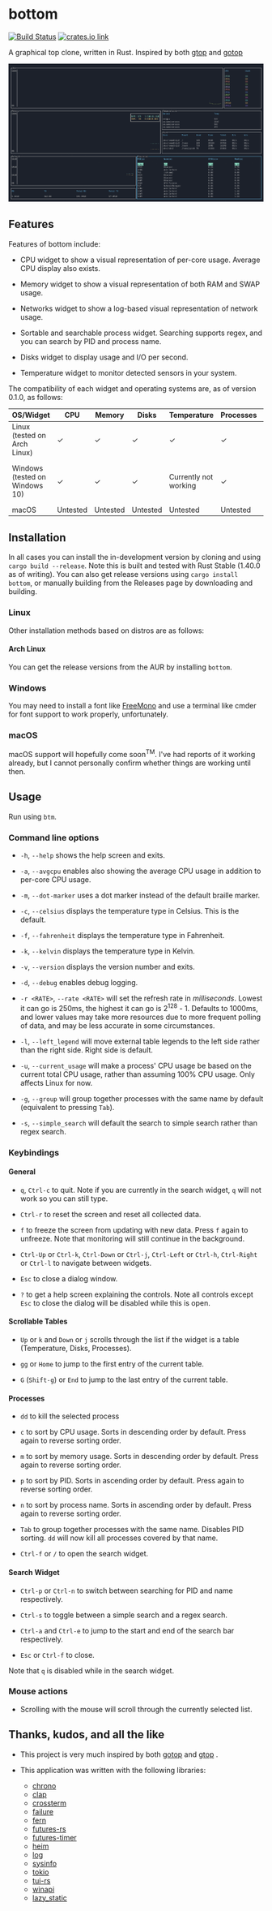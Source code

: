 # bottom

[![Build Status](https://travis-ci.com/ClementTsang/bottom.svg?token=1wvzVgp94E1TZyPNs8JF&branch=master)](https://travis-ci.com/ClementTsang/bottom) [![crates.io link](https://img.shields.io/crates/v/bottom.svg)](https://crates.io/crates/bottom)

A graphical top clone, written in Rust. Inspired by both [gtop](https://github.com/aksakalli/gtop) and [gotop](https://github.com/cjbassi/gotop)

![Quick demo recording](assets/recording_1.gif)

## Features

Features of bottom include:

- CPU widget to show a visual representation of per-core usage. Average CPU display also exists.

- Memory widget to show a visual representation of both RAM and SWAP usage.

- Networks widget to show a log-based visual representation of network usage.

- Sortable and searchable process widget. Searching supports regex, and you can search by PID and process name.

- Disks widget to display usage and I/O per second.

- Temperature widget to monitor detected sensors in your system.

The compatibility of each widget and operating systems are, as of version 0.1.0, as follows:

| OS/Widget                      | CPU      | Memory   | Disks    | Temperature           | Processes | Networks                                      |
| ------------------------------ | -------- | -------- | -------- | --------------------- | --------- | --------------------------------------------- |
| Linux (tested on Arch Linux)   | ✓        | ✓        | ✓        | ✓                     | ✓         | ✓                                             |
| Windows (tested on Windows 10) | ✓        | ✓        | ✓        | Currently not working | ✓         | Partially supported (total RX/TX unavailable) |
| macOS                          | Untested | Untested | Untested | Untested              | Untested  | Untested                                      |

## Installation

In all cases you can install the in-development version by cloning and using `cargo build --release`. Note this is built and tested with Rust Stable (1.40.0 as of writing). You can also get release versions using `cargo install bottom`, or manually building from the Releases page by downloading and building.

### Linux

Other installation methods based on distros are as follows:

#### Arch Linux

You can get the release versions from the AUR by installing `bottom`.

### Windows

You may need to install a font like [FreeMono](https://fonts2u.com/free-monospaced.font) and use a terminal like cmder for font support to work properly, unfortunately.

### macOS

macOS support will hopefully come soon<sup>TM</sup>. I've had reports of it working already, but I cannot personally confirm whether things are working until then.

## Usage

Run using `btm`.

### Command line options

- `-h`, `--help` shows the help screen and exits.

- `-a`, `--avgcpu` enables also showing the average CPU usage in addition to per-core CPU usage.

- `-m`, `--dot-marker` uses a dot marker instead of the default braille marker.

- `-c`, `--celsius` displays the temperature type in Celsius. This is the default.

- `-f`, `--fahrenheit` displays the temperature type in Fahrenheit.

- `-k`, `--kelvin` displays the temperature type in Kelvin.

- `-v`, `--version` displays the version number and exits.

- `-d`, `--debug` enables debug logging.

- `-r <RATE>`, `--rate <RATE>` will set the refresh rate in _milliseconds_. Lowest it can go is 250ms, the highest it can go is 2<sup>128</sup> - 1. Defaults to 1000ms, and lower values may take more resources due to more frequent polling of data, and may be less accurate in some circumstances.

- `-l`, `--left_legend` will move external table legends to the left side rather than the right side. Right side is default.

- `-u`, `--current_usage` will make a process' CPU usage be based on the current total CPU usage, rather than assuming 100% CPU usage. Only affects Linux for now.

- `-g`, `--group` will group together processes with the same name by default (equivalent to pressing `Tab`).

- `-s`, `--simple_search` will default the search to simple search rather than regex search.

### Keybindings

#### General

- `q`, `Ctrl-c` to quit. Note if you are currently in the search widget, `q` will not work so you can still type.

- `Ctrl-r` to reset the screen and reset all collected data.

- `f` to freeze the screen from updating with new data. Press `f` again to unfreeze. Note that monitoring will still continue in the background.

- `Ctrl-Up` or `Ctrl-k`, `Ctrl-Down` or `Ctrl-j`, `Ctrl-Left` or `Ctrl-h`, `Ctrl-Right` or `Ctrl-l` to navigate between widgets.

- `Esc` to close a dialog window.

- `?` to get a help screen explaining the controls. Note all controls except `Esc` to close the dialog will be disabled while this is open.

#### Scrollable Tables

- `Up` or `k` and `Down` or `j` scrolls through the list if the widget is a table (Temperature, Disks, Processes).

- `gg` or `Home` to jump to the first entry of the current table.

- `G` (`Shift-g`) or `End` to jump to the last entry of the current table.

#### Processes

- `dd` to kill the selected process

- `c` to sort by CPU usage. Sorts in descending order by default. Press again to reverse sorting order.

- `m` to sort by memory usage. Sorts in descending order by default. Press again to reverse sorting order.

- `p` to sort by PID. Sorts in ascending order by default. Press again to reverse sorting order.

- `n` to sort by process name. Sorts in ascending order by default. Press again to reverse sorting order.

- `Tab` to group together processes with the same name. Disables PID sorting. `dd` will now kill all processes covered by that name.

- `Ctrl-f` or `/` to open the search widget.

#### Search Widget

- `Ctrl-p` or `Ctrl-n` to switch between searching for PID and name respectively.

- `Ctrl-s` to toggle between a simple search and a regex search.

- `Ctrl-a` and `Ctrl-e` to jump to the start and end of the search bar respectively.

- `Esc` or `Ctrl-f` to close.

Note that `q` is disabled while in the search widget.

### Mouse actions

- Scrolling with the mouse will scroll through the currently selected list.

## Thanks, kudos, and all the like

- This project is very much inspired by both [gotop](https://github.com/cjbassi/gotop) and [gtop](https://github.com/aksakalli/gtop) .

- This application was written with the following libraries:
  - [chrono](https://github.com/chronotope/chrono)
  - [clap](https://github.com/clap-rs/clap)
  - [crossterm](https://github.com/TimonPost/crossterm)
  - [failure](https://github.com/rust-lang-nursery/failure)
  - [fern](https://github.com/daboross/fern)
  - [futures-rs](https://github.com/rust-lang-nursery/futures-rs)
  - [futures-timer](https://github.com/rustasync/futures-timer)
  - [heim](https://github.com/heim-rs/heim)
  - [log](https://github.com/rust-lang-nursery/log)
  - [sysinfo](https://github.com/GuillaumeGomez/sysinfo)
  - [tokio](https://github.com/tokio-rs/tokio)
  - [tui-rs](https://github.com/fdehau/tui-rs)
  - [winapi](https://github.com/retep998/winapi-rs)
  - [lazy_static](https://github.com/rust-lang-nursery/lazy-static.rs)
